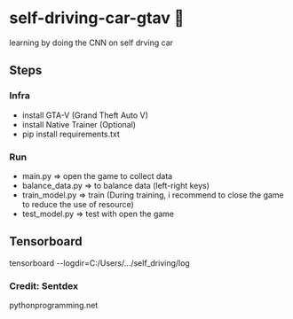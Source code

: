 # self-driving-car-gtav :car:
learning by doing the CNN on self drving car 

## Steps
### Infra
* install GTA-V (Grand Theft Auto V)
* install Native Trainer (Optional)
* pip install requirements.txt
### Run
* main.py => open the game to collect data
* balance_data.py => to balance data (left-right keys)
* train_model.py => train (During training, i recommend to close the game to reduce the use of resource)
* test_model.py => test with open the game

## Tensorboard
tensorboard --logdir=C:/Users/.../self_driving/log


### Credit: Sentdex 
pythonprogramming.net
